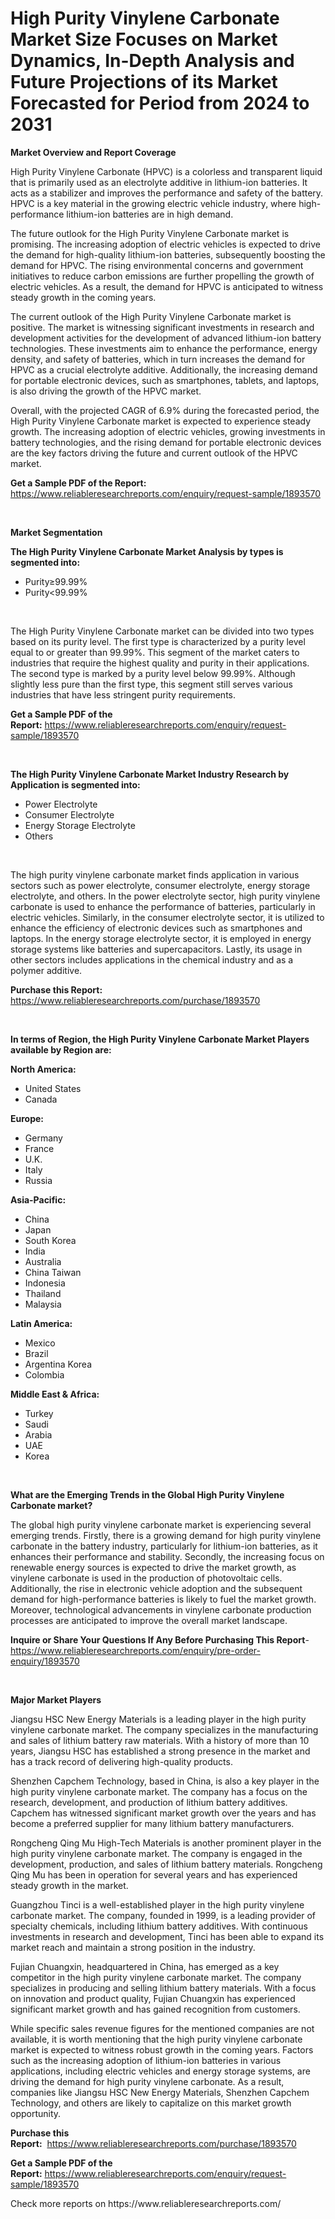 <p><h1>High Purity Vinylene Carbonate Market Size Focuses on Market Dynamics, In-Depth Analysis and Future Projections of its Market Forecasted for Period from 2024 to 2031</h1></p><p><strong>Market Overview and Report Coverage</strong></p>
<p><p>High Purity Vinylene Carbonate (HPVC) is a colorless and transparent liquid that is primarily used as an electrolyte additive in lithium-ion batteries. It acts as a stabilizer and improves the performance and safety of the battery. HPVC is a key material in the growing electric vehicle industry, where high-performance lithium-ion batteries are in high demand.</p><p>The future outlook for the High Purity Vinylene Carbonate market is promising. The increasing adoption of electric vehicles is expected to drive the demand for high-quality lithium-ion batteries, subsequently boosting the demand for HPVC. The rising environmental concerns and government initiatives to reduce carbon emissions are further propelling the growth of electric vehicles. As a result, the demand for HPVC is anticipated to witness steady growth in the coming years.</p><p>The current outlook of the High Purity Vinylene Carbonate market is positive. The market is witnessing significant investments in research and development activities for the development of advanced lithium-ion battery technologies. These investments aim to enhance the performance, energy density, and safety of batteries, which in turn increases the demand for HPVC as a crucial electrolyte additive. Additionally, the increasing demand for portable electronic devices, such as smartphones, tablets, and laptops, is also driving the growth of the HPVC market.</p><p>Overall, with the projected CAGR of 6.9% during the forecasted period, the High Purity Vinylene Carbonate market is expected to experience steady growth. The increasing adoption of electric vehicles, growing investments in battery technologies, and the rising demand for portable electronic devices are the key factors driving the future and current outlook of the HPVC market.</p></p>
<p><strong>Get a Sample PDF of the Report:</strong> <a href="https://www.reliableresearchreports.com/enquiry/request-sample/1893570">https://www.reliableresearchreports.com/enquiry/request-sample/1893570</a></p>
<p>&nbsp;</p>
<p><strong>Market Segmentation</strong></p>
<p><strong>The High Purity Vinylene Carbonate Market Analysis by types is segmented into:</strong></p>
<p><ul><li>Purity≥99.99%</li><li>Purity<99.99%</li></ul></p>
<p>&nbsp;</p>
<p><p>The High Purity Vinylene Carbonate market can be divided into two types based on its purity level. The first type is characterized by a purity level equal to or greater than 99.99%. This segment of the market caters to industries that require the highest quality and purity in their applications. The second type is marked by a purity level below 99.99%. Although slightly less pure than the first type, this segment still serves various industries that have less stringent purity requirements.</p></p>
<p><strong>Get a Sample PDF of the Report:</strong>&nbsp;<a href="https://www.reliableresearchreports.com/enquiry/request-sample/1893570">https://www.reliableresearchreports.com/enquiry/request-sample/1893570</a></p>
<p>&nbsp;</p>
<p><strong>The High Purity Vinylene Carbonate Market Industry Research by Application is segmented into:</strong></p>
<p><ul><li>Power Electrolyte</li><li>Consumer Electrolyte</li><li>Energy Storage Electrolyte</li><li>Others</li></ul></p>
<p>&nbsp;</p>
<p><p>The high purity vinylene carbonate market finds application in various sectors such as power electrolyte, consumer electrolyte, energy storage electrolyte, and others. In the power electrolyte sector, high purity vinylene carbonate is used to enhance the performance of batteries, particularly in electric vehicles. Similarly, in the consumer electrolyte sector, it is utilized to enhance the efficiency of electronic devices such as smartphones and laptops. In the energy storage electrolyte sector, it is employed in energy storage systems like batteries and supercapacitors. Lastly, its usage in other sectors includes applications in the chemical industry and as a polymer additive.</p></p>
<p><strong>Purchase this Report:</strong>&nbsp; <a href="https://www.reliableresearchreports.com/purchase/1893570">https://www.reliableresearchreports.com/purchase/1893570</a></p>
<p>&nbsp;</p>
<p><strong>In terms of Region, the High Purity Vinylene Carbonate Market Players available by Region are:</strong></p>
<p>
    <p> <strong> North America: </strong>
        <ul>
            <li>United States</li>
            <li>Canada</li>
        </ul>
        </p> 
    <p> <strong> Europe: </strong>
        <ul>
            <li>Germany</li>
            <li>France</li>
            <li>U.K.</li>
            <li>Italy</li>
            <li>Russia</li>
        </ul>
        </p> 
    <p> <strong> Asia-Pacific: </strong>
        <ul>
            <li>China</li>
            <li>Japan</li>
            <li>South Korea</li>
            <li>India</li>
            <li>Australia</li>
            <li>China Taiwan</li>
            <li>Indonesia</li>
            <li>Thailand</li>
            <li>Malaysia</li>
        </ul>
        </p> 
    <p> <strong> Latin America: </strong>
        <ul>
            <li>Mexico</li>
            <li>Brazil</li>
            <li>Argentina Korea</li>
            <li>Colombia</li>
        </ul>
        </p> 
    <p> <strong> Middle East & Africa: </strong>
        <ul>
            <li>Turkey</li>
            <li>Saudi</li>
            <li>Arabia</li>
            <li>UAE</li>
            <li>Korea</li>
        </ul>
    </p>
    </p>
<p>&nbsp;</p>
<p><strong>What are the Emerging Trends in the Global High Purity Vinylene Carbonate market?</strong></p>
<p><p>The global high purity vinylene carbonate market is experiencing several emerging trends. Firstly, there is a growing demand for high purity vinylene carbonate in the battery industry, particularly for lithium-ion batteries, as it enhances their performance and stability. Secondly, the increasing focus on renewable energy sources is expected to drive the market growth, as vinylene carbonate is used in the production of photovoltaic cells. Additionally, the rise in electronic vehicle adoption and the subsequent demand for high-performance batteries is likely to fuel the market growth. Moreover, technological advancements in vinylene carbonate production processes are anticipated to improve the overall market landscape.</p></p>
<p><strong>Inquire or Share Your Questions If Any Before Purchasing This Report</strong>- <a href="https://www.reliableresearchreports.com/enquiry/pre-order-enquiry/1893570">https://www.reliableresearchreports.com/enquiry/pre-order-enquiry/1893570</a></p>
<p>&nbsp;</p>
<p><strong>Major Market Players</strong></p>
<p><p>Jiangsu HSC New Energy Materials is a leading player in the high purity vinylene carbonate market. The company specializes in the manufacturing and sales of lithium battery raw materials. With a history of more than 10 years, Jiangsu HSC has established a strong presence in the market and has a track record of delivering high-quality products. </p><p>Shenzhen Capchem Technology, based in China, is also a key player in the high purity vinylene carbonate market. The company has a focus on the research, development, and production of lithium battery additives. Capchem has witnessed significant market growth over the years and has become a preferred supplier for many lithium battery manufacturers.</p><p>Rongcheng Qing Mu High-Tech Materials is another prominent player in the high purity vinylene carbonate market. The company is engaged in the development, production, and sales of lithium battery materials. Rongcheng Qing Mu has been in operation for several years and has experienced steady growth in the market. </p><p>Guangzhou Tinci is a well-established player in the high purity vinylene carbonate market. The company, founded in 1999, is a leading provider of specialty chemicals, including lithium battery additives. With continuous investments in research and development, Tinci has been able to expand its market reach and maintain a strong position in the industry.</p><p>Fujian Chuangxin, headquartered in China, has emerged as a key competitor in the high purity vinylene carbonate market. The company specializes in producing and selling lithium battery materials. With a focus on innovation and product quality, Fujian Chuangxin has experienced significant market growth and has gained recognition from customers.</p><p>While specific sales revenue figures for the mentioned companies are not available, it is worth mentioning that the high purity vinylene carbonate market is expected to witness robust growth in the coming years. Factors such as the increasing adoption of lithium-ion batteries in various applications, including electric vehicles and energy storage systems, are driving the demand for high purity vinylene carbonate. As a result, companies like Jiangsu HSC New Energy Materials, Shenzhen Capchem Technology, and others are likely to capitalize on this market growth opportunity.</p></p>
<p><strong>Purchase this Report:</strong>&nbsp;&nbsp;<a href="https://www.reliableresearchreports.com/purchase/1893570">https://www.reliableresearchreports.com/purchase/1893570</a></p>
<p></p>
<p><strong>Get a Sample PDF of the Report:</strong>&nbsp;<a href="https://www.reliableresearchreports.com/enquiry/request-sample/1893570">https://www.reliableresearchreports.com/enquiry/request-sample/1893570</a></p>
<p>Check more reports on https://www.reliableresearchreports.com/</p>